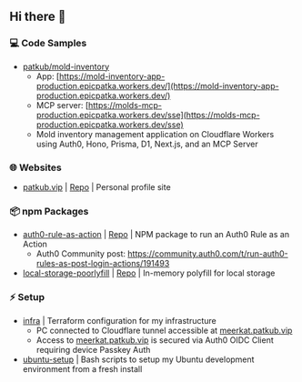 ## Hi there 👋

### 💻 Code Samples
- [patkub/mold-inventory](https://github.com/patkub/mold-inventory)
  - App: [https://mold-inventory-app-production.epicpatka.workers.dev/](https://mold-inventory-app-production.epicpatka.workers.dev/)
  - MCP server: [https://molds-mcp-production.epicpatka.workers.dev/sse](https://molds-mcp-production.epicpatka.workers.dev/sse)
  - Mold inventory management application on Cloudflare Workers using Auth0, Hono, Prisma, D1, Next.js, and an MCP Server

### 🌐 Websites
- [patkub.vip](https://patkub.vip/) | [Repo](https://github.com/patkub/patkub-site) | Personal profile site

### 📦 npm Packages
- [auth0-rule-as-action](https://www.npmjs.com/package/auth0-rule-as-action) | [Repo](https://github.com/patkub/auth0-rule-as-action) | NPM package to run an Auth0 Rule as an Action
  - Auth0 Community post: https://community.auth0.com/t/run-auth0-rules-as-post-login-actions/191493
- [local-storage-poorlyfill](https://www.npmjs.com/package/local-storage-poorlyfill) | [Repo](https://github.com/patkub/local-storage-poorlyfill) | In-memory polyfill for local storage

### ⚡ Setup
- [infra](https://github.com/patkub/infra) | Terraform configuration for my infrastructure
  - PC connected to Cloudflare tunnel accessible at [meerkat.patkub.vip](meerkat.patkub.vip)
  - Access to [meerkat.patkub.vip](meerkat.patkub.vip) is secured via Auth0 OIDC Client requiring device Passkey Auth
- [ubuntu-setup](https://github.com/patkub/ubuntu-setup) | Bash scripts to setup my Ubuntu development environment from a fresh install

<!--
**patkub/patkub** is a ✨ _special_ ✨ repository because its `README.md` (this file) appears on your GitHub profile.

Here are some ideas to get you started:

- 🔭 I’m currently working on ...
- 🌱 I’m currently learning ...
- 👯 I’m looking to collaborate on ...
- 🤔 I’m looking for help with ...
- 💬 Ask me about ...
- 📫 How to reach me: ...
- 😄 Pronouns: ...
- ⚡ Fun fact: ...
-->
